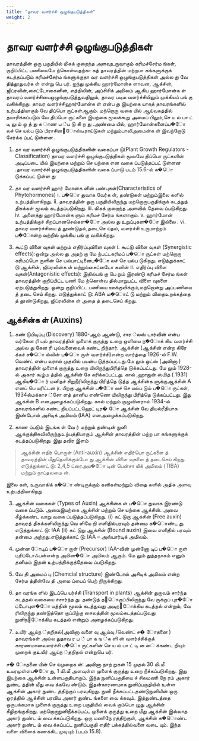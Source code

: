 ```yaml
---
title: "தாவர வளர்ச்சி ஒழுங்குபடுத்திகள்"
weight: 2
---
```


# தாவர வளர்ச்சி ஒழுங்குபடுத்திகள்

தாவரத்தின் ஒரு பகுதியில் மிகக் குறைந்த அளவுஉருவாகும் கரிமச்சேர்ம ங்கள், குறிப்பிட்ட பணியைமே
ற்கொள்வதற்கா கத் தாவரத்தின் மற்றபா கங்களுக்குக் கடத்தப்படும் கரிமச்சேர்ம ங்களுக்குதா வர வளர்ச்சி ஒழுங்குபடுத்திகள் அல்ல து வே தித்தூதுவர்க ள் என்று பெ யர். ஐந்து முக்கிய
ஹார்மோன்க ளாவன, ஆக்சின், ஜிப்ரலின்,சைட்டோகைனின், எத்திலின், அப்சிசிக் அமிலம்
ஆகிய ஹார்மோன்க ள் தாவரப் வளர்ச்சியைஒழுங்குபடுத்துவதிலும், தாவர படிம வளர்ச்சியிலும்
முக்கியப் பங் கு வகிக்கிறது. தாவர வளர்ச்சிஹார்மோன்க ள் என்ப து இயற்கை யாகத்
தாவரங்களில் உற்பத்தியாகும் வே திப்பொ ருட்கள்ஆகும். மற்றொரு வகை யில் ஆய்வகத்தில்
தயாரிக்கப்படும் வே திப்பொ ருட்களை இயற்கை மூலக்கூறு அமைப் பிலும்,செ ய ல் பா ட் டி லு ம்
ஒ த் து க ாண ப ்ப டு கி ற து .அண்மை யில், ஹார்மோன்களைப்ப�ோ லச் செ யல்ப டும்
பிராசின􀁇ோஸ்டீராய்டுகள் மற்றும்பாலிஅமைன்க ள் இவற்றோடு சேர்க்க ப்பட் டுள்ளன .

1. தா வர வளர்ச்சி ஒழுங்குபடுத்திகளின் வகைப்பா டு(Plant Growth Regulators - Classification)
   தாவர வளர்ச்சி ஒழுங்குபடுத்திகள் மூலவே திப்பொ ருட்களின் அடிப்படை யில் இயற்கை
   மற்றும் செ யற்கை என வகை ப்படுத்தப்பட் டுள்ளன .தாவர வளர்ச்சி ஒழுங்குபடுத்திகளின் வகை ப்பாடு
   படம் 15.6-ல் க�ொ டுக்கப்பட் டுள்ள து

2. தா வர வளர்ச்சி ஹார் மோன்க ளின் பண்புகள்(Characteristics of Phytohormones)
   i. ப�ொ துவாக வேர்க ள், தண்டுகள் மற்றும்இலை களில் உற்பத்தியாகிறது.
   ii. தாவரத்தின் ஒரு பகுதியிலிருந்து மற்றொருபகுதிக்குக் கடத்துத் திசுக்கள் மூலம்
   கடத்தப்படுகிறது.
   iii. மிகக் குறைந்த அளவில் தேவை ப்படுகிறது.
   iv. அனைத்து ஹார்மோன்க ளும் கரிமச்
   சேர்ம ங்களாகும்.
   v. ஹார்மோன் உற்பத்திக்குச் சிறப்பானசெல்கள�ோ அல்ல து உறுப்புகள�ோ இல்லை .
   vi. தாவர வளர்ச்சியை த் தூண்டுதல்,தடைசெ ய்தல், வளர்ச்சி உருமாற்றம்
   ப�ோன்ற வற்றில் முக்கிய பங் கு வகிக்கிறது.
3. கூட்டு விளை வுகள் மற்றும் எதிர்ப்புவிளை வுகள்
   i. கூட்டு விளை வுகள் (Synergistic effects):ஒன்று அல்ல து அதற் கு மே ற்பட்டகரிமப் ப�ொ ருட்கள் மற்றொரு
   கரிமப்பொ ருளின் செ யல்பாட்டினைப�ோ லச் செ யல்ப டுகிறது. எடுத்துக்காட் டு:ஆக்சின், ஜிப்ரலின்க ள் மற்றும்சைட்டோை கனின்
   ii. எதிர்ப்பு விளை வுகள்(Antagonistic effects): இதில்பங் கு பெ றும் இரண்டு கரிமச் சேர்ம ங்கள்
   தாவரத்தின் குறிப்பிட்ட பணி மே ற்கொள்வ தில்மாறுபட்ட விளை வுகளை ஏற்படுத்துகிறது.
   ஒன்று குறிப்பிட்ட பணியை ஊக்குவிக்கும்,மற்றொன்று அப்பணியை த் தடை செய் கிறது.
   எடுத்துக்காட் டு: ABA ம�ொட் டு மற்றும் விதைஉறக்கத்தை த் தூண்டுகிறது, ஜிப்ரலின்க ள்
   அதை த் தடைசெய் கிறது.

## ஆக்சின்க ள் (Auxins)

1. கண் டுபிடிப்பு (Discovery)
   1880-ஆம் ஆண்டு, சார ்லஸ் டார்வின் என்ப வர்கேன ரி புல் தாவரத்தின் முளைக் குருத்து உறை
   ஒளியை ந�ோக் கிய வளர்ச்சி அல்ல து கேன ரி புல்வளைவைக் கண்ட றிந்தார். ஆக்சின் (ஆக்சின்
   என்ற கிரே க்கச் ச�ொ ல்லின் ப�ொ ருள் வளர்ச்சி)என்ற வார்த்தை 1926-ல் F.W. வெண்ட்
   என்ப வரால் முதலில் பயன்ப டுத்தப்பட்டது.மே லும் ஓட்ஸ் (அவினா ) தாவரத்தின்
   முளைக் குருத்து உறை யிலிருந்துபிரித்தெ டுக்கப்பட்டது. மே லும் 1928-ல் அகார்
   கூழ்ம த்தில் ஆக்சின் சே கரிக்கப்பட்டது. கால் ,ஹாஜன் ஸ்மித் ( 1931) ஆகிய�ோ ர் மனிதச்
   சிறுநீரிலிருந்து பிரித்தெ டுத்த ஆக்சின்க ளுக்குஆக்சின் A எனப் பெ யரிட்டன ர். பிறகு ஆக்சின்
   ப�ோ லச் செ யல்ப டும் ப�ொ ருட்கள், 1934ல்மக்காச ்சோ ளத் தானிய எண்ணெ யிலிருந்து
   பிரித்தெ டுக்கப்பட்டது. இது ஆக்சின் B எனஅழைக்கப்படுகிறது. கால் மற்றும் குழுவினரால்
   1934-ல் தாவரங்களில் கண்ட றியப்பட்டஹெட் டிர� ோ ஆக்சின் வே தியல்ரீதியாக
   இண்டோல் அசிடிக் அமிலம் (IAA) எனஅழைக்கப்படுகிறது.

2. காண ப்படும் இடங்க ள்
   வே ர் மற்றும் தண்டின் நுனி ஆக்குத்திசுவிலிருந்துஉற்பத்தியாகும் ஆக்சின் தாவரத்தின் மற்ற
   பா கங்களுக்குக் கடத்தப்படுகிறது. இது தவிர இளம்

> ஆக்சின் எதிர் பொருள் (Anti-auxin)
> ஆக்சின் எதிர்பொ ருட்களை த் தாவரத்தின் மீதுதெளிக்கும்போ து ஆக்சின் விளை வுகளை த்
> தடைசெய் கிறது. எடுத்துக்காட் டு: 2,4,5 ட்ரைஅய�ோ டின் பென்சா யிக் அமிலம் (TIBA) மற்றும்
> நாப்தலமை ன்.

இலை கள், உருவாகிக் க�ொ ண்டிருக்கும் கனிகள்மற்றும் விதை களில் அதிக அளவு உற்பத்தியாகிறது

3. ஆக்சின் வகைகள் (Types of Auxin)
   ஆக்சின்க ள் ப�ொ துவாக இரண்டு வகை ப்படும். அவைஇயற்கை ஆக்சின் மற்றும் செ யற்கை ஆக்சின். அவை
   கீழ்க்கண்ட வாறு வகை ப்படுத்தப்படுகிறது.
   (i) கட் டுறா ஆக்சின் (Free auxin)
   தாவரத் திசுக்களிலிருந்து வெ ளியே றி எளிதில்பரவும் தன்மை க�ொண்ட து. எடுத்துக்காட் டு: IAA
   (ii) கட் டுறு ஆக்சின் (Bound auxin)
   இவை எளிதில் பரவும் தன்மை அற்றது.எடுத்துக்காட் டு: IAA – அஸ்பார்டிக் அமிலம்.

4. முன்ன ோடிப் ப�ொ ருள் (Precursor)
   IAA-வின் முன்னோ டிப் ப�ொ ருள் டிரிப்டோஃபன்என்ற அமின�ோ அமிலம் ஆகும். மே லும் துத்தநாகம்
   எனும் தனிமம் இதன் உற்பத்திக்குத்தேவை ப்படுகிறது.

5. வே தி அமைப் பு (Chemcial structure)
   இண்டோல் அசிடிக் அமிலம் என்ற சேர்ம த்தின்வே தி அமை ப்பைப் பெற் றிருக்கிறது.

6. தா வரங்க ளில் இடப்பெ யர்ச்சி (Transport in plants)
   ஆக்சின் துருவம் சார்ந்த கடத்தல் வகையை ச்சார்ந்த து. தண்டுத் த􀁅ொகுப்பிலிருந்து வே ருக்குப்
   புர�ோ ட்டோபுள�ோ யத்தின் மூலம் கடத்துவது அடிந􀁆ோக்கிய கடத்தல் என்றும், வே ரிலிருந்து
   தண்டுத்தொ குப்பிற்கு சைலத்தின் மூலம்கடத்தப்படுவது நுனிந􀁆ோக்கிய கடத்தல் என்றும்
   அழைக்கப்படுகிறது.

7. உயிர் ஆய்ந ்தறிதல்(அவினா வளை வு ஆய்வு /வெண்ட் ச� ோதனை )
   தாவரங்கள் அல்ல துதாவ ர ப ் பா க ங ்க ளி ன்
   வளர்ச்சிக்குக் காரணமானவளர்ச்சி ப�ொ ருட்களின்
   செ ய ல் பா ட் டி ன ை க்கண்ட றியும் முறைக் குஉயிர் ஆய்ந ்தறிதல் என்றுபெ யர்.

ச� ோதனை யின் செ ய்முறைக ள்:
அவினா நாற் றுகள் 15 முதல் 30 மி.மீ உயரமுள்ளப�ோ து, 1 மி.மீ அளவுள்ள முளைக் குருத்து உறை
நீக்கப்படுகிறது. இது இயற்கை ஆக்சின் உள்ளபகுதியாகும். இந்த நுனிப்பகுதியை ச் சிலமணி நே ரம்
அகார் துண்ட த்தின் மீது வை க்கவே ண்டும். இதன்காரணமாக நுனிப்பகுதியில் உள்ள ஆக்சின் அகார்
துண்ட த்திற்குப் பரவுகிறது. நுனி நீக்கப்பட்டதண்டுநுனியின் ஒரு ஓரத்தில் ஆக்சின் பரவிய அகார்
துண்ட ங்களை வை க்கவும். இத்துண்டத்தை ஒருபக்கமாக முளைக் குருத்து உறை பகுதியில்
வைக் கும்பொ ழுது ஆக்சின் கீழிறங்குகிறது. மற்றொருநுனிநீக்கப்பட்ட முளைக் குருத்து உறை மீது ஆக்சின்
இல்லாத அகார் துண்ட ம் வை க்கப்படுகிறது. ஒரு மணிநே ரத்திற்குள், ஆக்சின் க�ொண்ட அகார் துண்ட ம்
வை க்கப்பட்ட நுனிப்பகுதி எதிர் பக்கத்தில்வளை வடை யும். இந்த வளை வினைக் கணக்கிட
முடியும் (படம் 15.8).
